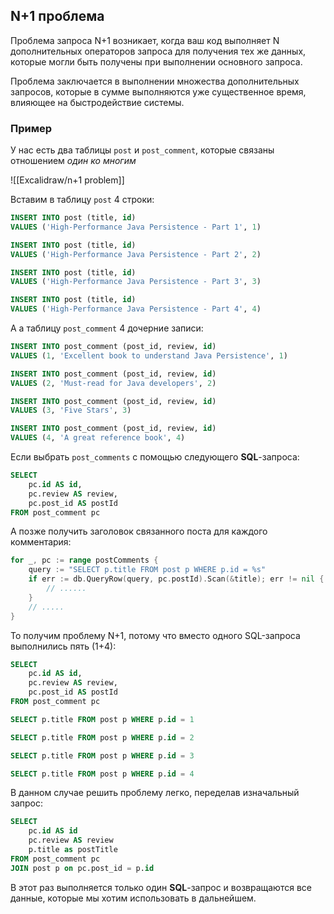 ## N+1 проблема

Проблема запроса N+1 возникает, когда ваш код выполняет N дополнительных операторов запроса для получения тех же данных, которые могли быть получены при выполнении основного запроса.

Проблема заключается в выполнении множества дополнительных запросов, которые в сумме выполняются уже существенное время, влияющее на быстродействие системы.

### Пример

У нас есть два таблицы `post` и `post_comment`, которые связаны отношением *один ко многим*

![[Excalidraw/n+1 problem]]

Вставим в таблицу `post` 4 строки:

```sql
INSERT INTO post (title, id) 
VALUES ('High-Performance Java Persistence - Part 1', 1) 

INSERT INTO post (title, id) 
VALUES ('High-Performance Java Persistence - Part 2', 2) 

INSERT INTO post (title, id) 
VALUES ('High-Performance Java Persistence - Part 3', 3) 

INSERT INTO post (title, id) 
VALUES ('High-Performance Java Persistence - Part 4', 4)
```

А а таблицу `post_comment` 4 дочерние записи:

```sql
INSERT INTO post_comment (post_id, review, id) 
VALUES (1, 'Excellent book to understand Java Persistence', 1) 

INSERT INTO post_comment (post_id, review, id) 
VALUES (2, 'Must-read for Java developers', 2) 

INSERT INTO post_comment (post_id, review, id) 
VALUES (3, 'Five Stars', 3) 

INSERT INTO post_comment (post_id, review, id) 
VALUES (4, 'A great reference book', 4)
```

Если выбрать `post_comments` с помощью следующего **SQL**-запроса:

```sql
SELECT 
	pc.id AS id,
	pc.review AS review,
	pc.post_id AS postId
FROM post_comment pc
```

А позже получить заголовок связанного поста для каждого комментария:

```go
for _, pc := range postComments {
	query := "SELECT p.title FROM post p WHERE p.id = %s"
	if err := db.QueryRow(query, pc.postId).Scan(&title); err != nil {
		// ......
	}
	// .....
}
```

То получим проблему N+1, потому что вместо одного SQL-запроса выполнились пять (1+4):

```sql
SELECT 
	pc.id AS id,
	pc.review AS review,
	pc.post_id AS postId
FROM post_comment pc

SELECT p.title FROM post p WHERE p.id = 1

SELECT p.title FROM post p WHERE p.id = 2

SELECT p.title FROM post p WHERE p.id = 3

SELECT p.title FROM post p WHERE p.id = 4
```

В данном случае решить проблему легко, переделав изначальный запрос:

```sql
SELECT
	pc.id AS id
	pc.review AS review
	p.title as postTitle
FROM post_comment pc
JOIN post p on pc.post_id = p.id
```

В этот раз выполняется только один **SQL**-запрос и возвращаются все данные, которые мы хотим использовать в дальнейшем.
